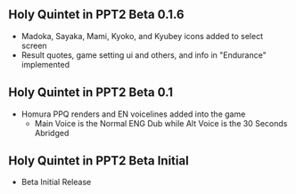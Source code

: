 ## Holy Quintet in PPT2 Beta 0.1.6
- Madoka, Sayaka, Mami, Kyoko, and Kyubey icons added to select screen
- Result quotes, game setting ui and others, and info in "Endurance" implemented

## Holy Quintet in PPT2 Beta 0.1
- Homura PPQ renders and EN voicelines added into the game
  - Main Voice is the Normal ENG Dub while Alt Voice is the 30 Seconds Abridged

## Holy Quintet in PPT2 Beta Initial
- Beta Initial Release
